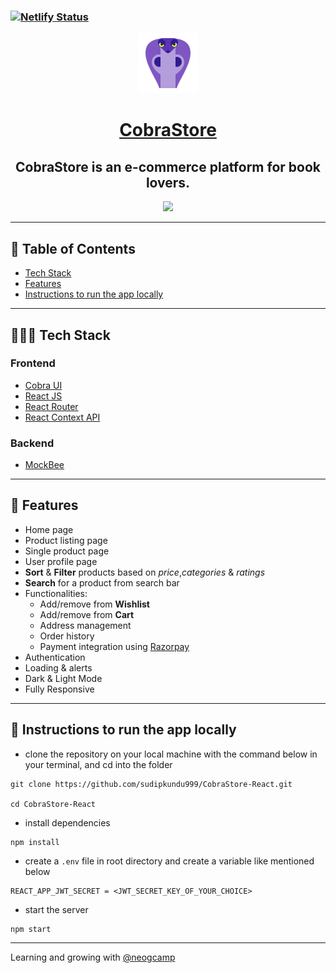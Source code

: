 ### [![Netlify Status](https://api.netlify.com/api/v1/badges/bf1d2919-80af-4853-aeae-9c73956a1ff1/deploy-status)](https://app.netlify.com/sites/cobra-store/deploys)

<div align="center">

<img alt="logo" src="public\images\logo.png" />

# [CobraStore](https://cobra-tube.netlify.app/)

## CobraStore is an e-commerce platform for book lovers.

![](./showcase.gif)

</div>

---

## 📕 Table of Contents

- [Tech Stack](#-tech-stack)
- [Features](#-features)
- [Instructions to run the app locally](#-instructions-to-run-the-app-locally)

---

## 👨🏻‍💻 Tech Stack

### Frontend

- [Cobra UI](https://cobra-ui.netlify.app/)
- [React JS](https://reactjs.org/)
- [React Router](https://reactrouter.com/)
- [React Context API](https://reactjs.org/docs/context.html)

### Backend

- [MockBee](https://mockbee.netlify.app/)

---

## 🚀 Features

- Home page
- Product listing page
- Single product page
- User profile page
- **Sort** & **Filter** products based on _price_,_categories_ & _ratings_
- **Search** for a product from search bar
- Functionalities:
  - Add/remove from **Wishlist**
  - Add/remove from **Cart**
  - Address management
  - Order history
  - Payment integration using [Razorpay](https://razorpay.com/)
- Authentication
- Loading & alerts
- Dark & Light Mode
- Fully Responsive

---

## 🔌 Instructions to run the app locally

- clone the repository on your local machine with the command below in your terminal, and cd into the folder

```
git clone https://github.com/sudipkundu999/CobraStore-React.git

cd CobraStore-React
```

- install dependencies

```
npm install
```

- create a `.env` file in root directory and create a variable like mentioned below

```
REACT_APP_JWT_SECRET = <JWT_SECRET_KEY_OF_YOUR_CHOICE>
```

- start the server

```
npm start
```

---

Learning and growing with [@neogcamp](https://github.com/neogcamp)
